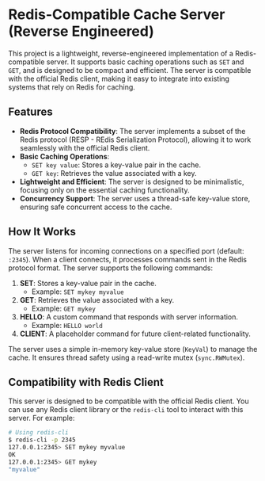 # Redis-Compatible Cache Server (Reverse Engineered)

This project is a lightweight, reverse-engineered implementation of a Redis-compatible server. It supports basic caching operations such as `SET` and `GET`, and is designed to be compact and efficient. The server is compatible with the official Redis client, making it easy to integrate into existing systems that rely on Redis for caching.

## Features

- **Redis Protocol Compatibility**: The server implements a subset of the Redis protocol (RESP - REdis Serialization Protocol), allowing it to work seamlessly with the official Redis client.
- **Basic Caching Operations**:
  - `SET key value`: Stores a key-value pair in the cache.
  - `GET key`: Retrieves the value associated with a key.
- **Lightweight and Efficient**: The server is designed to be minimalistic, focusing only on the essential caching functionality.
- **Concurrency Support**: The server uses a thread-safe key-value store, ensuring safe concurrent access to the cache.

## How It Works

The server listens for incoming connections on a specified port (default: `:2345`). When a client connects, it processes commands sent in the Redis protocol format. The server supports the following commands:

1. **SET**: Stores a key-value pair in the cache.
   - Example: `SET mykey myvalue`
2. **GET**: Retrieves the value associated with a key.
   - Example: `GET mykey`
3. **HELLO**: A custom command that responds with server information.
   - Example: `HELLO world`
4. **CLIENT**: A placeholder command for future client-related functionality.

The server uses a simple in-memory key-value store (`KeyVal`) to manage the cache. It ensures thread safety using a read-write mutex (`sync.RWMutex`).

## Compatibility with Redis Client

This server is designed to be compatible with the official Redis client. You can use any Redis client library or the `redis-cli` tool to interact with this server. For example:

```bash
# Using redis-cli
$ redis-cli -p 2345
127.0.0.1:2345> SET mykey myvalue
OK
127.0.0.1:2345> GET mykey
"myvalue"